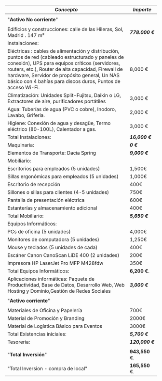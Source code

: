 


| *Concepto*                                                                                                                                                                                                                                                                                                                   | *Importe*       |
| ---------------------------------------------------------------------------------------------------------------------------------------------------------------------------------------------------------------------------------------------------------------------------------------------------------------------------- | --------------- |
|                                                                                                                                                                                                                                                                                                                              |                 |
| "**Activo No corriente**"                                                                                                                                                                                                                                                                                                    |                 |
|                                                                                                                                                                                                                                                                                                                              |                 |
| Edificios y construcciones:  calle de las Hileras, Sol, Madrid .  147 m²                                                                                                                                                                                                                                                     | ***778.000 €*** |
| Instalaciones:                                                                                                                                                                                                                                                                                                               |                 |
| Eléctricas : cables de alimentación y distribución, puntos de red (cableado estructurado y paneles de conexión), UPS para equipos críticos (servidores, routers, etc.), Router de alta capacidad, Firewall de hardware, Servidor de propósito general, Un NAS básico con 4 bahías para discos duros, Puntos de acceso Wi-Fi. | 8,000 €         |
| Climatización: Unidades Split-Fujitsu, Daikin o LG, Extractores de aire, purificadores portátiles                                                                                                                                                                                                                            | 3,000 €         |
| Agua: Tuberías de agua (PVC o cobre), Inodoro, Lavabo, Griferia.                                                                                                                                                                                                                                                             | 2,000 €         |
| Higiene:  Conexión de agua y desagüe, Termo eléctrico (80-100L),  Calentador a gas.                                                                                                                                                                                                                                          | 3,000 €         |
| Total Instalaciones:                                                                                                                                                                                                                                                                                                         | ***16,000 €***  |
| Maquinaria:                                                                                                                                                                                                                                                                                                                  | ***0 €***       |
| Elementos de Transporte: Dacia Spring                                                                                                                                                                                                                                                                                        | ***9,000 €***   |
| Mobiliario:                                                                                                                                                                                                                                                                                                                  |                 |
| Escritorios para empleados (5 unidades)                                                                                                                                                                                                                                                                                      | 1,500€          |
| Sillas ergonómicas para empleados (5 unidades)                                                                                                                                                                                                                                                                               | 1,000€          |
| Escritorio de recepción                                                                                                                                                                                                                                                                                                      | 400€            |
| Sillones o sillas para clientes (4-5 unidades)                                                                                                                                                                                                                                                                               | 750€            |
| Pantalla de presentación eléctrica                                                                                                                                                                                                                                                                                           | 600€            |
| Estanterías y almacenamiento adicional                                                                                                                                                                                                                                                                                       | 400€            |
| Total Mobiliario:                                                                                                                                                                                                                                                                                                            | ***5,650 €***   |
| Equipos Informáticos:                                                                                                                                                                                                                                                                                                        |                 |
| PCs de oficina (5 unidades)                                                                                                                                                                                                                                                                                                  | 4,000€          |
| Monitores de computadora (5 unidades)                                                                                                                                                                                                                                                                                        | 1,250€          |
| Mouse y teclados (5 unidades de cada)                                                                                                                                                                                                                                                                                        | 400€            |
| Escáner Canon CanoScan LiDE 400 (2 unidades)                                                                                                                                                                                                                                                                                 | 200€            |
| Impresora HP LaserJet Pro MFP M428fdw                                                                                                                                                                                                                                                                                        | 350€            |
| Total Equipos Informáticos:                                                                                                                                                                                                                                                                                                  | **6,200 €**.    |
| Aplicaciones informáticas: Paquete de Productividad, Base de Datos, Desarrollo Web, Web Hosting y Dominio,Gestión de Redes Sociales                                                                                                                                                                                          | ***3,000 €***   |
|                                                                                                                                                                                                                                                                                                                              |                 |
| "**Activo corriente**"                                                                                                                                                                                                                                                                                                       |                 |
|                                                                                                                                                                                                                                                                                                                              |                 |
| Materiales de Oficina y Papelería                                                                                                                                                                                                                                                                                            | 700€            |
| Material de Promoción y Branding                                                                                                                                                                                                                                                                                             | 2000€           |
| Material de Logística Básico para Eventos                                                                                                                                                                                                                                                                                    | 3000€           |
| Total Existencias iniciales:                                                                                                                                                                                                                                                                                                 | ***5,700 €***   |
| Tesorería:                                                                                                                                                                                                                                                                                                                   | ***120,000 €*** |
|                                                                                                                                                                                                                                                                                                                              |                 |
| "**Total Inversión**"                                                                                                                                                                                                                                                                                                        | **943,550 €**.  |
| "Total Inversion - compra de local"                                                                                                                                                                                                                                                                                          | **165,550 €**.  |


